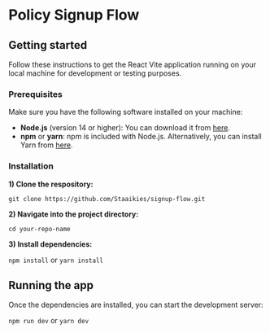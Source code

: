 # Policy Signup Flow 

## Getting started
Follow these instructions to get the React Vite application running on your local machine for development or testing purposes.

### Prerequisites
Make sure you have the following software installed on your machine:
- **Node.js** (version 14 or higher): You can download it from [here](https://nodejs.org/).
- **npm** or **yarn**: npm is included with Node.js. Alternatively, you can install Yarn from [here](https://classic.yarnpkg.com/en/docs/install/).

### Installation
**1) Clone the respository:**

`git clone https://github.com/Staaikies/signup-flow.git`

**2) Navigate into the project directory:**

`cd your-repo-name`

**3) Install dependencies:**

`npm install` or `yarn install`


## Running the app

Once the dependencies are installed, you can start the development server:

`npm run dev` or `yarn dev`
